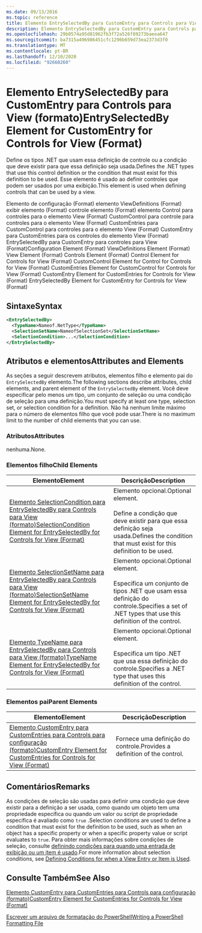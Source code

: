 ```yaml
---
ms.date: 09/13/2016
ms.topic: reference
title: Elemento EntrySelectedBy para CustomEntry para Controls para View (formato)
description: Elemento EntrySelectedBy para CustomEntry para Controls para View (formato)
ms.openlocfilehash: 29b0574a95d81962fb3f72a526f89273baeea647
ms.sourcegitcommit: ba7315a496986451cfc1296b659d73ea2373d3f0
ms.translationtype: MT
ms.contentlocale: pt-BR
ms.lasthandoff: 12/10/2020
ms.locfileid: "92660260"
---
```

# <a name="entryselectedby-element-for-customentry-for-controls-for-view-format"></a><span data-ttu-id="65a2c-103">Elemento EntrySelectedBy para CustomEntry para Controls para View (formato)</span><span class="sxs-lookup"><span data-stu-id="65a2c-103">EntrySelectedBy Element for CustomEntry for Controls for View (Format)</span></span>

<span data-ttu-id="65a2c-104">Define os tipos .NET que usam essa definição de controle ou a condição que deve existir para que essa definição seja usada.</span><span class="sxs-lookup"><span data-stu-id="65a2c-104">Defines the .NET types that use this control definition or the condition that must exist for this definition to be used.</span></span> <span data-ttu-id="65a2c-105">Esse elemento é usado ao definir controles que podem ser usados por uma exibição.</span><span class="sxs-lookup"><span data-stu-id="65a2c-105">This element is used when defining controls that can be used by a view.</span></span>

<span data-ttu-id="65a2c-106">Elemento de configuração (Format) elemento ViewDefinitions (Format) exibir elemento (Format) controle elemento (Format) elemento Control para controles para o elemento View (Format) CustomControl para controle para controles para o elemento View (Format) CustomEntries para CustomControl para controles para o elemento View (Format) CustomEntry para CustomEntries para os controles do elemento View (Format) EntrySelectedBy para CustomEntry para controles para View (Format)</span><span class="sxs-lookup"><span data-stu-id="65a2c-106">Configuration Element (Format) ViewDefinitions Element (Format) View Element (Format) Controls Element (Format) Control Element for Controls for View (Format) CustomControl Element for Control for Controls for View (Format) CustomEntries Element for CustomControl for Controls for View (Format) CustomEntry Element for CustomEntries for Controls for View (Format) EntrySelectedBy Element for CustomEntry for Controls for View (Format)</span></span>

## <a name="syntax"></a><span data-ttu-id="65a2c-107">Sintaxe</span><span class="sxs-lookup"><span data-stu-id="65a2c-107">Syntax</span></span>

```xml
<EntrySelectedBy>
  <TypeName>Nameof.NetType</TypeName>
  <SelectionSetName>NameofSelectionSet</SelectionSetName>
  <SelectionCondition>...</SelectionCondition>
</EntrySelectedBy>
```

## <a name="attributes-and-elements"></a><span data-ttu-id="65a2c-108">Atributos e elementos</span><span class="sxs-lookup"><span data-stu-id="65a2c-108">Attributes and Elements</span></span>

<span data-ttu-id="65a2c-109">As seções a seguir descrevem atributos, elementos filho e elemento pai do `EntrySelectedBy` elemento.</span><span class="sxs-lookup"><span data-stu-id="65a2c-109">The following sections describe attributes, child elements, and parent element of the `EntrySelectedBy` element.</span></span> <span data-ttu-id="65a2c-110">Você deve especificar pelo menos um tipo, um conjunto de seleção ou uma condição de seleção para uma definição.</span><span class="sxs-lookup"><span data-stu-id="65a2c-110">You must specify at least one type, selection set, or selection condition for a definition.</span></span> <span data-ttu-id="65a2c-111">Não há nenhum limite máximo para o número de elementos filho que você pode usar.</span><span class="sxs-lookup"><span data-stu-id="65a2c-111">There is no maximum limit to the number of child elements that you can use.</span></span>

### <a name="attributes"></a><span data-ttu-id="65a2c-112">Atributos</span><span class="sxs-lookup"><span data-stu-id="65a2c-112">Attributes</span></span>

<span data-ttu-id="65a2c-113">nenhuma.</span><span class="sxs-lookup"><span data-stu-id="65a2c-113">None.</span></span>

### <a name="child-elements"></a><span data-ttu-id="65a2c-114">Elementos filho</span><span class="sxs-lookup"><span data-stu-id="65a2c-114">Child Elements</span></span>

|<span data-ttu-id="65a2c-115">Elemento</span><span class="sxs-lookup"><span data-stu-id="65a2c-115">Element</span></span>|<span data-ttu-id="65a2c-116">Descrição</span><span class="sxs-lookup"><span data-stu-id="65a2c-116">Description</span></span>|
|-------------|-----------------|
|[<span data-ttu-id="65a2c-117">Elemento SelectionCondition para EntrySelectedBy para Controls para View (formato)</span><span class="sxs-lookup"><span data-stu-id="65a2c-117">SelectionCondition Element for EntrySelectedBy for Controls for View (Format)</span></span>](./selectioncondition-element-for-entryselectedby-for-controls-for-view-format.md)|<span data-ttu-id="65a2c-118">Elemento opcional.</span><span class="sxs-lookup"><span data-stu-id="65a2c-118">Optional element.</span></span><br /><br /> <span data-ttu-id="65a2c-119">Define a condição que deve existir para que essa definição seja usada.</span><span class="sxs-lookup"><span data-stu-id="65a2c-119">Defines the condition that must exist for this definition to be used.</span></span>|
|[<span data-ttu-id="65a2c-120">Elemento SelectionSetName para EntrySelectedBy para Controls para View (formato)</span><span class="sxs-lookup"><span data-stu-id="65a2c-120">SelectionSetName Element for EntrySelectedBy for Controls for View (Format)</span></span>](./selectionsetname-element-for-entryselectedby-for-controls-for-view-format.md)|<span data-ttu-id="65a2c-121">Elemento opcional.</span><span class="sxs-lookup"><span data-stu-id="65a2c-121">Optional element.</span></span><br /><br /> <span data-ttu-id="65a2c-122">Especifica um conjunto de tipos .NET que usam essa definição do controle.</span><span class="sxs-lookup"><span data-stu-id="65a2c-122">Specifies a set of .NET types that use this definition of the control.</span></span>|
|[<span data-ttu-id="65a2c-123">Elemento TypeName para EntrySelectedBy para Controls para View (formato)</span><span class="sxs-lookup"><span data-stu-id="65a2c-123">TypeName Element for EntrySelectedBy for Controls for View (Format)</span></span>](./typename-element-for-entryselectedby-for-controls-for-view-format.md)|<span data-ttu-id="65a2c-124">Elemento opcional.</span><span class="sxs-lookup"><span data-stu-id="65a2c-124">Optional element.</span></span><br /><br /> <span data-ttu-id="65a2c-125">Especifica um tipo .NET que usa essa definição do controle.</span><span class="sxs-lookup"><span data-stu-id="65a2c-125">Specifies a .NET type that uses this definition of the control.</span></span>|

### <a name="parent-elements"></a><span data-ttu-id="65a2c-126">Elementos pai</span><span class="sxs-lookup"><span data-stu-id="65a2c-126">Parent Elements</span></span>

|<span data-ttu-id="65a2c-127">Elemento</span><span class="sxs-lookup"><span data-stu-id="65a2c-127">Element</span></span>|<span data-ttu-id="65a2c-128">Descrição</span><span class="sxs-lookup"><span data-stu-id="65a2c-128">Description</span></span>|
|-------------|-----------------|
|[<span data-ttu-id="65a2c-129">Elemento CustomEntry para CustomEntries para Controls para configuração (formato)</span><span class="sxs-lookup"><span data-stu-id="65a2c-129">CustomEntry Element for CustomEntries for Controls for View (Format)</span></span>](./customentry-element-for-customentries-for-controls-for-view-format.md)|<span data-ttu-id="65a2c-130">Fornece uma definição do controle.</span><span class="sxs-lookup"><span data-stu-id="65a2c-130">Provides a definition of the control.</span></span>|

## <a name="remarks"></a><span data-ttu-id="65a2c-131">Comentários</span><span class="sxs-lookup"><span data-stu-id="65a2c-131">Remarks</span></span>

<span data-ttu-id="65a2c-132">As condições de seleção são usadas para definir uma condição que deve existir para a definição a ser usada, como quando um objeto tem uma propriedade específica ou quando um valor ou script de propriedade específica é avaliado como `true` .</span><span class="sxs-lookup"><span data-stu-id="65a2c-132">Selection conditions are used to define a condition that must exist for the definition to be used, such as when an object has a specific property or when a specific property value or script evaluates to `true`.</span></span> <span data-ttu-id="65a2c-133">Para obter mais informações sobre condições de seleção, consulte [definindo condições para quando uma entrada de exibição ou um item é usado](./defining-conditions-for-displaying-data.md).</span><span class="sxs-lookup"><span data-stu-id="65a2c-133">For more information about selection conditions, see [Defining Conditions for when a View Entry or Item is Used](./defining-conditions-for-displaying-data.md).</span></span>

## <a name="see-also"></a><span data-ttu-id="65a2c-134">Consulte Também</span><span class="sxs-lookup"><span data-stu-id="65a2c-134">See Also</span></span>

[<span data-ttu-id="65a2c-135">Elemento CustomEntry para CustomEntries para Controls para configuração (formato)</span><span class="sxs-lookup"><span data-stu-id="65a2c-135">CustomEntry Element for CustomEntries for Controls for View (Format)</span></span>](./customentry-element-for-customentries-for-controls-for-view-format.md)

[<span data-ttu-id="65a2c-136">Escrever um arquivo de formatação do PowerShell</span><span class="sxs-lookup"><span data-stu-id="65a2c-136">Writing a PowerShell Formatting File</span></span>](./writing-a-powershell-formatting-file.md)

